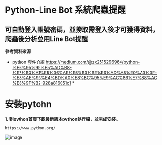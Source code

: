 # Python-Line Bot 系統爬蟲提醒
## 可自動登入帳號密碼，並撈取需登入後才可獲得資料，爬蟲後分析並用Line Bot提醒

**參考資料來源**
* python 套件介紹 https://medium.com/@zx2515296964/python-%E6%95%99%E5%AD%B8-%E7%B0%A1%E5%96%AE%E5%B9%BE%E6%AD%A5%E9%A9%9F-%E8%AE%93%E4%BD%A0%E8%BC%95%E9%AC%86%E7%88%AC%E8%9F%B2-928a816051c1 *

# 安裝pytohn

**1. 到python首頁下載最新版本python執行檔，並完成安裝。**
```
https://www.python.org/
```
![image](https://github.com/880831ian/kubernetes-elk/blob/main/images/1.png)
